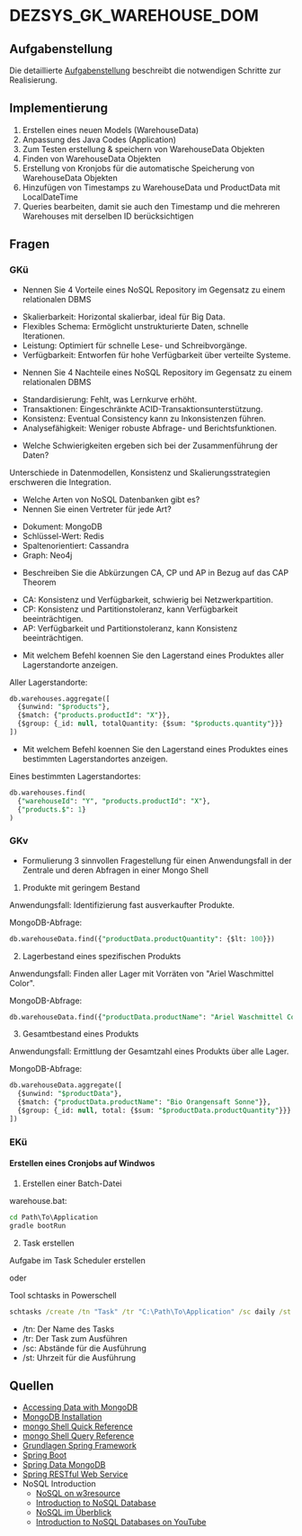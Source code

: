 # DEZSYS_GK_WAREHOUSE_DOM

## Aufgabenstellung
Die detaillierte [Aufgabenstellung](TASK.md) beschreibt die notwendigen Schritte zur Realisierung.

## Implementierung

1. Erstellen eines neuen Models (WarehouseData)
2. Anpassung des Java Codes (Application)
3. Zum Testen erstellung & speichern von WarehouseData Objekten
4. Finden von WarehouseData Objekten
5. Erstellung von Kronjobs für die automatische Speicherung von WarehouseData Objekten
6. Hinzufügen von Timestamps zu WarehouseData und ProductData mit LocalDateTime
7. Queries bearbeiten, damit sie auch den Timestamp und die mehreren Warehouses mit derselben ID berücksichtigen

## Fragen

### GKü

+ Nennen Sie 4 Vorteile eines NoSQL Repository im Gegensatz zu einem relationalen DBMS

- Skalierbarkeit: Horizontal skalierbar, ideal für Big Data.
- Flexibles Schema: Ermöglicht unstrukturierte Daten, schnelle Iterationen.
- Leistung: Optimiert für schnelle Lese- und Schreibvorgänge.
- Verfügbarkeit: Entworfen für hohe Verfügbarkeit über verteilte Systeme.

+ Nennen Sie 4 Nachteile eines NoSQL Repository im Gegensatz zu einem relationalen DBMS

- Standardisierung: Fehlt, was Lernkurve erhöht.
- Transaktionen: Eingeschränkte ACID-Transaktionsunterstützung.
- Konsistenz: Eventual Consistency kann zu Inkonsistenzen führen.
- Analysefähigkeit: Weniger robuste Abfrage- und Berichtsfunktionen.

+ Welche Schwierigkeiten ergeben sich bei der Zusammenführung der Daten?

Unterschiede in Datenmodellen, Konsistenz und Skalierungsstrategien erschweren die Integration.

+ Welche Arten von NoSQL Datenbanken gibt es?
+ Nennen Sie einen Vertreter für jede Art?

- Dokument: MongoDB
- Schlüssel-Wert: Redis
- Spaltenorientiert: Cassandra
- Graph: Neo4j

+ Beschreiben Sie die Abkürzungen CA, CP und AP in Bezug auf das CAP Theorem

- CA: Konsistenz und Verfügbarkeit, schwierig bei Netzwerkpartition.
- CP: Konsistenz und Partitionstoleranz, kann Verfügbarkeit beeinträchtigen.
- AP: Verfügbarkeit und Partitionstoleranz, kann Konsistenz beeinträchtigen.

+ Mit welchem Befehl koennen Sie den Lagerstand eines Produktes aller Lagerstandorte anzeigen.

Aller Lagerstandorte:
```sql
db.warehouses.aggregate([
  {$unwind: "$products"}, 
  {$match: {"products.productId": "X"}}, 
  {$group: {_id: null, totalQuantity: {$sum: "$products.quantity"}}} 
])
```

+ Mit welchem Befehl koennen Sie den Lagerstand eines Produktes eines bestimmten Lagerstandortes anzeigen.

Eines bestimmten Lagerstandortes:
```sql
db.warehouses.find(
  {"warehouseId": "Y", "products.productId": "X"},
  {"products.$": 1} 
)
```

### GKv

+ Formulierung 3 sinnvollen Fragestellung für einen Anwendungsfall in der Zentrale und deren Abfragen in einer Mongo Shell

1. Produkte mit geringem Bestand

Anwendungsfall: Identifizierung fast ausverkaufter Produkte.

MongoDB-Abfrage:
```sql
db.warehouseData.find({"productData.productQuantity": {$lt: 100}})
```

2. Lagerbestand eines spezifischen Produkts

Anwendungsfall: Finden aller Lager mit Vorräten von "Ariel Waschmittel Color".

MongoDB-Abfrage:
```sql
db.warehouseData.find({"productData.productName": "Ariel Waschmittel Color"})
```

3. Gesamtbestand eines Produkts

Anwendungsfall: Ermittlung der Gesamtzahl eines Produkts über alle Lager.

MongoDB-Abfrage:
```sql
db.warehouseData.aggregate([
  {$unwind: "$productData"},
  {$match: {"productData.productName": "Bio Orangensaft Sonne"}},
  {$group: {_id: null, total: {$sum: "$productData.productQuantity"}}}
])
```

### EKü

#### Erstellen eines Cronjobs auf Windwos

1. Erstellen einer Batch-Datei
   
warehouse.bat:
```bat
cd Path\To\Application
gradle bootRun
```

2. Task erstellen

Aufgabe im Task Scheduler erstellen

oder

Tool schtasks in Powerschell
```bat
schtasks /create /tn "Task" /tr "C:\Path\To\Application" /sc daily /st 14:00
```
- /tn: Der Name des Tasks
- /tr: Der Task zum Ausführen
- /sc: Abstände für die Ausführung
- /st: Uhrzeit für die Ausführung

## Quellen

* [Accessing Data with MongoDB](https://spring.io/guides/gs/accessing-data-mongodb/)
* [MongoDB Installation](https://docs.mongodb.com/manual/administration/install-community/)
* [mongo Shell Quick Reference](https://docs.mongodb.com/manual/reference/mongo-shell/)
* [mongo Shell Query Reference](https://www.mongodb.com/docs/manual/tutorial/query-embedded-documents/)
* [Grundlagen Spring Framework](https://spring.io/)
* [Spring Boot](https://spring.io/guides/gs/spring-boot/)
* [Spring Data MongoDB](https://spring.io/projects/spring-data-mongodb)
* [Spring RESTful Web Service](https://spring.io/guides/gs/rest-service/#use-maven)
* NoSQL Introduction
    - [NoSQL on w3resource](https://www.w3resource.com/mongodb/nosql.php)
    - [Introduction to NoSQL Database](https://www.edureka.co/blog/introduction-to-nosql-database/)
    - [NoSQL im Überblick](https://www.heise.de/ct/artikel/NoSQL-im-Ueberblick-1012483.html)
    - [Introduction to NoSQL Databases on YouTube ](https://www.youtube.com/watch?v=2yQ9TGFpDuM)
